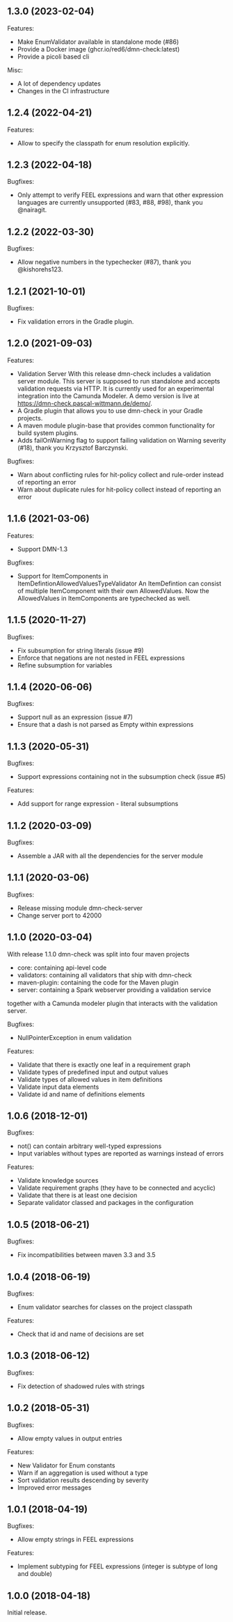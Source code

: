 ## 1.3.0 (2023-02-04)

Features:

 - Make EnumValidator available in standalone mode (#86)
 - Provide a Docker image (ghcr.io/red6/dmn-check:latest)
 - Provide a picoli based cli

Misc:

 - A lot of dependency updates
 - Changes in the CI infrastructure

## 1.2.4 (2022-04-21)

Features:

 - Allow to specify the classpath for enum resolution explicitly.

## 1.2.3 (2022-04-18)

Bugfixes:

 - Only attempt to verify FEEL expressions and warn that other expression languages are currently unsupported (#83, #88, #98), thank you @nairagit.

## 1.2.2 (2022-03-30)

Bugfixes:

 - Allow negative numbers in the typechecker (#87), thank you @kishorehs123.


## 1.2.1 (2021-10-01)

Bugfixes:

  - Fix validation errors in the Gradle plugin.

## 1.2.0 (2021-09-03)

Features:

  - Validation Server
    With this release dmn-check includes a validation server module. This server is supposed to run standalone and
    accepts validation requests via HTTP. It is currently used for an experimental integration into the Camunda
    Modeler. A demo version is live at https://dmn-check.pascal-wittmann.de/demo/.
  - A Gradle plugin that allows you to use dmn-check in your Gradle projects.
  - A maven module plugin-base that provides common functionality for build system plugins.
  - Adds failOnWarning flag to support failing validation on Warning severity (#18), thank you Krzysztof Barczynski.

Bugfixes:

  - Warn about conflicting rules for hit-policy collect and rule-order instead of reporting an error
  - Warn about duplicate rules for hit-policy collect instead of reporting an error

## 1.1.6 (2021-03-06)

Features:

  - Support DMN-1.3

Bugfixes:

  - Support for ItemComponents in ItemDefintionAllowedValuesTypeValidator
    An ItemDefintion can consist of multiple ItemComponent with their own
    AllowedValues. Now the AllowedValues in ItemComponents are typechecked 
    as well.

## 1.1.5 (2020-11-27)

Bugfixes:

  - Fix subsumption for string literals (issue #9)
  - Enforce that negations are not nested in FEEL expressions
  - Refine subsumption for variables

## 1.1.4 (2020-06-06)

Bugfixes:

  - Support null as an expression (issue #7)
  - Ensure that a dash is not parsed as Empty within expressions

## 1.1.3 (2020-05-31)

Bugfixes:

  - Support expressions containing not in the subsumption check (issue #5)

Features:

  - Add support for range expression - literal subsumptions

## 1.1.2 (2020-03-09)

Bugfixes:

  - Assemble a JAR with all the dependencies for the server module

## 1.1.1 (2020-03-06)

Bugfixes:

  - Release missing module dmn-check-server
  - Change server port to 42000

## 1.1.0 (2020-03-04)

With release 1.1.0 dmn-check was split into four maven projects

  - core: containing api-level code
  - validators: containing all validators that ship with dmn-check
  - maven-plugin: containing the code for the Maven plugin
  - server: containing a Spark webserver providing a validation service
  
together with a Camunda modeler plugin that interacts with the validation server.

Bugfixes:

  - NullPointerException in enum validation
  
Features:

  - Validate that there is exactly one leaf in a requirement graph
  - Validate types of predefined input and output values
  - Validate types of allowed values in item definitions
  - Validate input data elements
  - Validate id and name of definitions elements

## 1.0.6 (2018-12-01)

Bugfixes:

  - not() can contain arbitrary well-typed expressions
  - Input variables without types are reported as warnings instead of errors

Features:

  - Validate knowledge sources
  - Validate requirement graphs (they have to be connected and acyclic) 
  - Validate that there is at least one decision
  - Separate validator classed and packages in the configuration

## 1.0.5 (2018-06-21)

Bugfixes:

  - Fix incompatibilities between maven 3.3 and 3.5

## 1.0.4 (2018-06-19)

Bugfixes:

  - Enum validator searches for classes on the project classpath
  
Features:

  - Check that id and name of decisions are set

## 1.0.3 (2018-06-12)

Bugfixes:

  - Fix detection of shadowed rules with strings

## 1.0.2 (2018-05-31)

Bugfixes:

  - Allow empty values in output entries

Features:

  - New Validator for Enum constants
  - Warn if an aggregation is used without a type
  - Sort validation results descending by severity
  - Improved error messages

## 1.0.1 (2018-04-19)

Bugfixes:

  - Allow empty strings in FEEL expressions
  
Features:

  - Implement subtyping for FEEL expressions (integer is subtype of long and double)

## 1.0.0 (2018-04-18)

Initial release.
